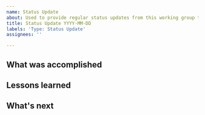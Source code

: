 ```yaml
---
name: Status Update
about: Used to provide regular status updates from this working group to the community.
title: Status Update YYYY-MM-DD
labels: 'Type: Status Update'
assignees: ''

---
```


## What was accomplished

## Lessons learned

## What's next
